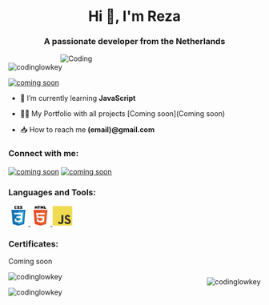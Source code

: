 <h1 align="center">Hi 👋, I'm Reza</h1>
<h3 align="center">A passionate developer from the Netherlands</h3>
<img align="right" alt="Coding" width="400" src="https://media0.giphy.com/media/qgQUggAC3Pfv687qPC/giphy.gif?cid=790b76112b9689d541502d410d649d92a02c1c0fbd6f06da&rid=giphy.gif&ct=g">

<p align="left"> <img src="https://komarev.com/ghpvc/?username=codinglowkey&label=Profile%20views&color=0e75b6&style=flat" alt="codinglowkey" /> </p>

<p align="left"> <a href="https://twitter.com/coming soon" target="blank"><img src="https://img.shields.io/twitter/follow/coming soon?logo=twitter&style=for-the-badge" alt="coming soon" /></a> </p>

- 📔 I’m currently learning **JavaScript**

- 👨‍💻 My Portfolio with all projects [Coming soon](Coming soon)

- 📥 How to reach me **(email)@gmail.com**

<h3 align="left">Connect with me:</h3>
<p align="left">
<a href="https://twitter.com/coming soon" target="blank"><img align="center" src="https://raw.githubusercontent.com/rahuldkjain/github-profile-readme-generator/master/src/images/icons/Social/twitter.svg" alt="coming soon" height="30" width="40" /></a>
<a href="https://linkedin.com/in/coming soon" target="blank"><img align="center" src="https://raw.githubusercontent.com/rahuldkjain/github-profile-readme-generator/master/src/images/icons/Social/linked-in-alt.svg" alt="coming soon" height="30" width="40" /></a>
</p>

<h3 align="left">Languages and Tools:</h3>
<p align="left"> <a href="https://www.w3schools.com/css/" target="_blank" rel="noreferrer"> <img src="https://raw.githubusercontent.com/devicons/devicon/master/icons/css3/css3-original-wordmark.svg" alt="css3" width="40" height="40"/> </a> <a href="https://www.w3.org/html/" target="_blank" rel="noreferrer"> <img src="https://raw.githubusercontent.com/devicons/devicon/master/icons/html5/html5-original-wordmark.svg" alt="html5" width="40" height="40"/> </a> <a href="https://developer.mozilla.org/en-US/docs/Web/JavaScript" target="_blank" rel="noreferrer"> <img src="https://raw.githubusercontent.com/devicons/devicon/master/icons/javascript/javascript-original.svg" alt="javascript" width="40" height="40"/> </a> </p>

<h3 align="left">Certificates:</h3>
<p align="left">Coming soon</p>
<p><img style="margin-top: 10px;" align="right" src="https://github-readme-stats.vercel.app/api/top-langs?username=codinglowkey&show_icons=true&locale=en&layout=compact" alt="codinglowkey" /></p>

<p>&nbsp;<img align="left" src="https://github-readme-stats.vercel.app/api?username=codinglowkey&show_icons=true&locale=en" alt="codinglowkey" /></p>

<p><img align="left" src="https://github-readme-streak-stats.herokuapp.com/?user=codinglowkey&" alt="codinglowkey" /></p>

